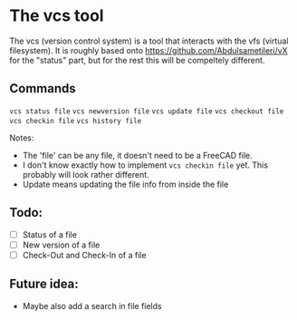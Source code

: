 # The vcs tool

The vcs (version control system) is a tool that interacts with the vfs (virtual filesystem). It is roughly based onto https://github.com/Abdulsametileri/vX for the "status" part, but for the rest this will be compeltely different.

## Commands

`vcs status file`
`vcs newversion file`
`vcs update file`
`vcs checkout file`
`vcs checkin file`
`vcs history file`

Notes:
- The 'file' can be any file, it doesn't need to be a FreeCAD file.
- I don't know exactly how to implement `vcs checkin file` yet. This probably will look rather different.
- Update means updating the file info from inside the file

## Todo:

- [ ] Status of a file
- [ ] New version of a file
- [ ] Check-Out and Check-In of a file

## Future idea:

- Maybe also add a search in file fields
